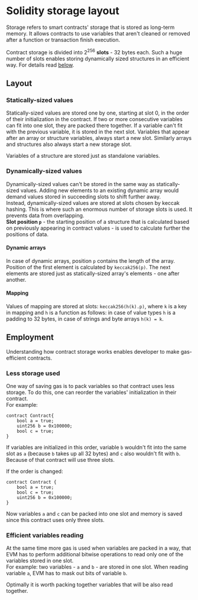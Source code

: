 # Solidity storage layout

Storage refers to smart contracts' storage that is stored as long-term memory. It allows contracts to use variables that aren't cleaned or removed after a function or transaction finish execution.

Contract storage is divided into 2<sup>256</sup> **slots** - 32 bytes each. Such a huge number of slots enables storing dynamically sized structures in an efficient way. For details read [below](#dynamically-sized-values).

## Layout

### Statically-sized values

Statically-sized values are stored one by one, starting at slot 0, in the order of their initialization in the contract. If two or more consecutive variables can fit into one slot, they are packed there together. If a variable can't fit with the previous variable, it is stored in the next slot. Variables that appear after an array or structure variables, always start a new slot. Similarly arrays and structures also always start a new storage slot.

Variables of a structure are stored just as standalone variables.

### Dynamically-sized values

Dynamically-sized values can't be stored in the same way as statically-sized values. Adding new elements to an existing dynamic array would demand values stored in succeeding slots to shift further away.  
Instead, dynamically-sized values are stored at slots chosen by keccak hashing. This is where such an enormous number of storage slots is used. It prevents data from overlapping.  
**Slot position `p`** - the starting position of a structure that is calculated based on previously appearing in contract values - is used to calculate further the positions of data.

#### Dynamic arrays

In case of dynamic arrays, position `p` contains the length of the array. Position of the first element is calculated by `keccak256(p)`. The next elements are stored just as statically-sized array's elements - one after another.

#### Mapping

Values of mapping are stored at slots: `keccak256(h(k).p)`, where `k` is a key in mapping and `h` is a function as follows: in case of value types `h` is a padding to 32 bytes, in case of strings and byte arrays `h(k) = k`.

## Employment

Understanding how contract storage works enables developer to make gas-efficient contracts.

### Less storage used

One way of saving gas is to pack variables so that contract uses less storage. To do this, one can reorder the variables' initialization in their contract.  
For example:

```
contract Contract{
    bool a = true;
    uint256 b = 0x100000;
    bool c = true;
}
```

If variables are initialized in this order, variable `b` wouldn't fit into the same slot as `a` (because `b` takes up all 32 bytes) and `c` also wouldn't fit with `b`. Because of that contract will use three slots.

If the order is changed:

```
contract Contract {
    bool a = true;
    bool c = true;
    uint256 b = 0x100000;
}
```

Now variables `a` and `c` can be packed into one slot and memory is saved since this contract uses only three slots.

### Efficient variables reading

At the same time more gas is used when variables are packed in a way, that EVM has to perform additional bitwise operations to read only one of the variables stored in one slot.  
For example: two variables - `a` and `b` - are stored in one slot. When reading variable `a`, EVM has to mask out bits of variable `b`.

Optimally it is worth packing together variables that will be also read together.
